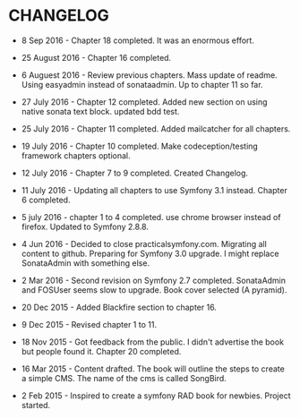 # CHANGELOG

* 8 Sep 2016 - Chapter 18 completed. It was an enormous effort.

* 25 August 2016 - Chapter 16 completed.

* 6 Auguest 2016 - Review previous chapters. Mass update of readme. Using easyadmin instead of sonataadmin. Up to chapter 11 so far.

* 27 July 2016 - Chapter 12 completed. Added new section on using native sonata text block. updated bdd test.

* 25 July 2016 - Chapter 11 completed. Added mailcatcher for all chapters.

* 19 July 2016 - Chapter 10 completed. Make codeception/testing framework chapters optional.

* 12 July 2016 - Chapter 7 to 9 completed. Created Changelog.

* 11 July 2016 - Updating all chapters to use Symfony 3.1 instead. Chapter 6 completed. 

* 5 july 2016 - chapter 1 to 4 completed. use chrome browser instead of firefox. Updated to Symfony 2.8.8.

* 4 Jun 2016 - Decided to close practicalsymfony.com. Migrating all content to github. Preparing for Symfony 3.0 upgrade. I might replace SonataAdmin with something else.

* 2 Mar 2016 - Second revision on Symfony 2.7 completed. SonataAdmin and FOSUser seems slow to upgrade. Book cover selected (A pyramid).

* 20 Dec 2015 - Added Blackfire section to chapter 16.

* 9 Dec 2015 - Revised chapter 1 to 11.

* 18 Nov 2015 - Got feedback from the public. I didn't advertise the book but people found it. Chapter 20 completed.

* 16 Mar 2015 - Content drafted. The book will outline the steps to create a simple CMS. The name of the cms is called SongBird.

* 2 Feb 2015 - Inspired to create a symfony RAD book for newbies. Project started.
